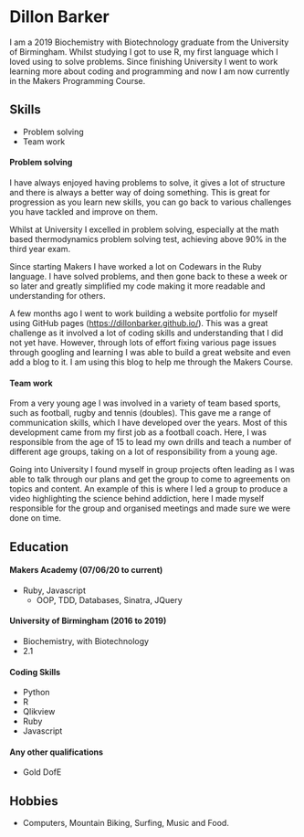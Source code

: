 # Dillon Barker

I am a 2019 Biochemistry with Biotechnology graduate from the University of Birmingham. Whilst studying I got to use R, my first language which I loved using to solve problems. Since finishing University I went to work learning more about coding and programming and now I am now currently in the Makers Programming Course.

## Skills

- Problem solving
- Team work

#### Problem solving

I have always enjoyed having problems to solve, it gives a lot of structure and there is always a better way of doing something. This is great for progression as you learn new skills, you can go back to various challenges you have tackled and improve on them.

Whilst at University I excelled in problem solving, especially at the math based thermodynamics problem solving test, achieving above 90% in the third year exam.

Since starting Makers I have worked a lot on Codewars in the Ruby language. I have solved problems, and then gone back to these a week or so later and greatly simplified my code making it more readable and understanding for others.

A few months ago I went to work building a website portfolio for myself using GitHub pages (https://dillonbarker.github.io/). This was a great challenge as it involved a lot of coding skills and understanding that I did not yet have. However, through lots of effort fixing various page issues through googling and learning I was able to build a great website and even add a blog to it. I am using this blog to help me through the Makers Course.

#### Team work

From a very young age I was involved in a variety of team based sports, such as football, rugby and tennis (doubles). This gave me a range of communication skills, which I have developed over the years. Most of this development came from my first job as a football coach. Here, I was responsible from the age of 15 to lead my own drills and teach a number of different age groups, taking on a lot of responsibility from a young age.

Going into University I found myself in group projects often leading as I was able to talk through our plans and get the group to come to agreements on topics and content. An example of this is where I led a group to produce a video highlighting the science behind addiction, here I made myself responsible for the group and organised meetings and made sure we were done on time.

## Education

#### Makers Academy (07/06/20 to current)

- Ruby, Javascript
  * OOP, TDD, Databases, Sinatra, JQuery




#### University of Birmingham (2016 to 2019)

- Biochemistry, with Biotechnology
- 2.1

#### Coding Skills

- Python
- R
- Qlikview
- Ruby
- Javascript

#### Any other qualifications

- Gold DofE

## Hobbies

- Computers, Mountain Biking, Surfing, Music and Food.
